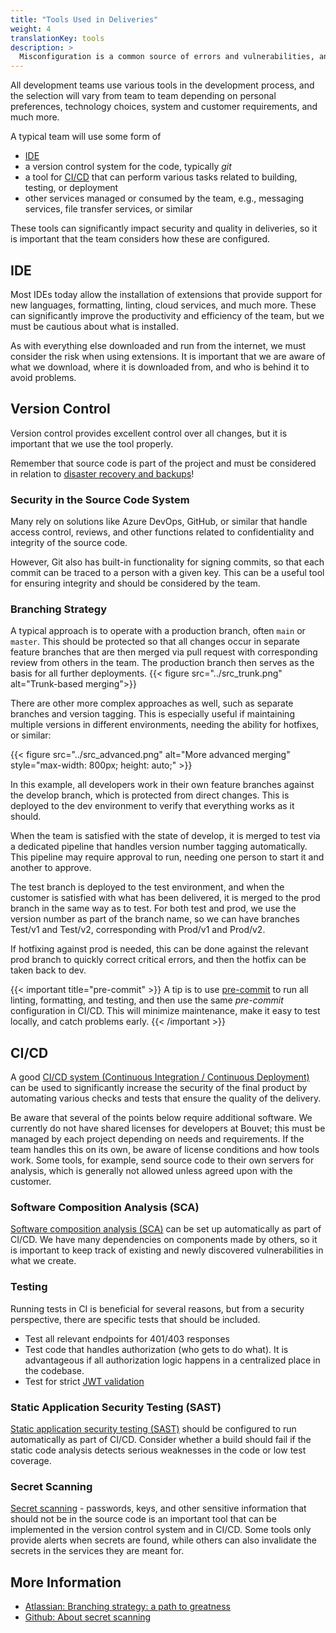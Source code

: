 ```yaml
---
title: "Tools Used in Deliveries"
weight: 4
translationKey: tools
description: >
  Misconfiguration is a common source of errors and vulnerabilities, and this also applies to tools. If possible, the team should standardize the use of tools and their extensions, ensuring that everyone follows a similar (and documented) workflow.
---
```


All development teams use various tools in the development process, and the selection will vary from team to team depending on personal preferences, technology choices, system and customer requirements, and much more.

A typical team will use some form of
* [IDE](https://en.wikipedia.org/wiki/Integrated_development_environment)
* a version control system for the code, typically _git_
* a tool for [CI/CD](deploy/cicd) that can perform various tasks related to building, testing, or deployment
* other services managed or consumed by the team, e.g., messaging services, file transfer services, or similar

These tools can significantly impact security and quality in deliveries, so it is important that the team considers how these are configured.

## IDE
Most IDEs today allow the installation of extensions that provide support for new languages, formatting, linting, cloud services, and much more. These can significantly improve the productivity and efficiency of the team, but we must be cautious about what is installed.

As with everything else downloaded and run from the internet, we must consider the risk when using extensions. It is important that we are aware of what we download, where it is downloaded from, and who is behind it to avoid problems. 

## Version Control
Version control provides excellent control over all changes, but it is important that we use the tool properly.

Remember that source code is part of the project and must be considered in relation to [disaster recovery and backups](plan/business-continuity/)!

### Security in the Source Code System
Many rely on solutions like Azure DevOps, GitHub, or similar that handle access control, reviews, and other functions related to confidentiality and integrity of the source code.

However, Git also has built-in functionality for signing commits, so that each commit can be traced to a person with a given key. This can be a useful tool for ensuring integrity and should be considered by the team.

### Branching Strategy
A typical approach is to operate with a production branch, often `main` or `master`. This should be protected so that all changes occur in separate feature branches that are then merged via pull request with corresponding review from others in the team. The production branch then serves as the basis for all further deployments.
{{< figure src="../src_trunk.png" alt="Trunk-based merging">}}

There are other more complex approaches as well, such as separate branches and version tagging. This is especially useful if maintaining multiple versions in different environments, needing the ability for hotfixes, or similar:

{{< figure src="../src_advanced.png" alt="More advanced merging" style="max-width: 800px; height: auto;" >}}

In this example, all developers work in their own feature branches against the develop branch, which is protected from direct changes. This is deployed to the dev environment to verify that everything works as it should.

When the team is satisfied with the state of develop, it is merged to test via a dedicated pipeline that handles version number tagging automatically. This pipeline may require approval to run, needing one person to start it and another to approve.

The test branch is deployed to the test environment, and when the customer is satisfied with what has been delivered, it is merged to the prod branch in the same way as to test. For both test and prod, we use the version number as part of the branch name, so we can have branches Test/v1 and Test/v2, corresponding with Prod/v1 and Prod/v2.

If hotfixing against prod is needed, this can be done against the relevant prod branch to quickly correct critical errors, and then the hotfix can be taken back to dev.

{{< important title="pre-commit" >}}
A tip is to use [pre-commit](https://pre-commit.com) to run all linting, formatting, and testing, and then use the same _pre-commit_ configuration in CI/CD. This will minimize maintenance, make it easy to test locally, and catch problems early.
{{< /important >}}


## CI/CD
A good [CI/CD system (Continuous Integration / Continuous Deployment)](deploy/cicd) can be used to significantly increase the security of the final product by automating various checks and tests that ensure the quality of the delivery.

Be aware that several of the points below require additional software. We currently do not have shared licenses for developers at Bouvet; this must be managed by each project depending on needs and requirements. If the team handles this on its own, be aware of license conditions and how tools work. Some tools, for example, send source code to their own servers for analysis, which is generally not allowed unless agreed upon with the customer.

### Software Composition Analysis (SCA)
[Software composition analysis (SCA)](develop/software-supply-chain/) can be set up automatically as part of CI/CD. We have many dependencies on components made by others, so it is important to keep track of existing and newly discovered vulnerabilities in what we create.

### Testing
Running tests in CI is beneficial for several reasons, but from a security perspective, there are specific tests that should be included.

* Test all relevant endpoints for 401/403 responses
* Test code that handles authorization (who gets to do what). It is advantageous if all authorization logic happens in a centralized place in the codebase.
* Test for strict [JWT validation](https://owasp.org/www-project-web-security-testing-guide/latest/4-Web_Application_Security_Testing/06-Session_Management_Testing/10-Testing_JSON_Web_Tokens)

### Static Application Security Testing (SAST)
[Static application security testing (SAST)](develop/security-testing/#static-application-security-testing-sast) should be configured to run automatically as part of CI/CD. Consider whether a build should fail if the static code analysis detects serious weaknesses in the code or low test coverage.

### Secret Scanning
[Secret scanning](develop/secrets/) - passwords, keys, and other sensitive information that should not be in the source code is an important tool that can be implemented in the version control system and in CI/CD. Some tools only provide alerts when secrets are found, while others can also invalidate the secrets in the services they are meant for.

## More Information
* [Atlassian: Branching strategy: a path to greatness](https://www.atlassian.com/agile/software-development/branching)
* [Github: About secret scanning](https://docs.github.com/en/code-security/secret-scanning/about-secret-scanning)
